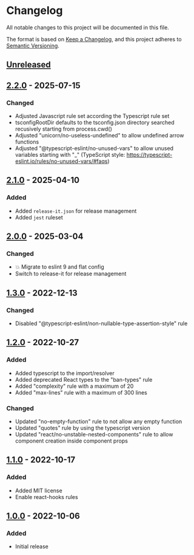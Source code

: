 # Changelog

All notable changes to this project will be documented in this file.

The format is based on [Keep a Changelog](https://keepachangelog.com/en/1.0.0/),
and this project adheres to [Semantic Versioning](https://semver.org/spec/v2.0.0.html).

## [Unreleased]

## [2.2.0] - 2025-07-15

### Changed

- Adjusted Javascript rule set according the Typescript rule set
- tsconfigRootDir defaults to the tsconfig.json directory searched recusively starting from process.cwd()
- Adjusted "unicorn/no-useless-undefined" to allow undefined arrow functions
- Adjusted "@typescript-eslint/no-unused-vars" to allow unused variables starting with "\_" (TypeScript style: https://typescript-eslint.io/rules/no-unused-vars/#faqs)

## [2.1.0] - 2025-04-10

### Added

- Added `release-it.json` for release management
- Added `jest` ruleset

## [2.0.0] - 2025-03-04

### Changed

- :boom: Migrate to eslint 9 and flat config
- Switch to release-it for release management

## [1.3.0] - 2022-12-13

### Changed

- Disabled "@typescript-eslint/non-nullable-type-assertion-style" rule

## [1.2.0] - 2022-10-27

### Added

- Added typescript to the import/resolver
- Added deprecated React types to the "ban-types" rule
- Added "complexity" rule with a maximum of 20
- Added "max-lines" rule with a maximum of 300 lines

### Changed

- Updated "no-empty-function" rule to not allow any empty function
- Updated "quotes" rule by using the typescript version
- Updated "react/no-unstable-nested-components" rule to allow component creation inside component props

## [1.1.0] - 2022-10-17

### Added

- Added MIT license
- Enable react-hooks rules

## [1.0.0] - 2022-10-06

### Added

- Initial release

[unreleased]: https://github.com/neolution-ch/eslint-config-neolution/compare/2.2.0...HEAD
[2.2.0]: https://github.com/neolution-ch/eslint-config-neolution/compare/2.1.0...2.2.0
[2.1.0]: https://github.com/neolution-ch/eslint-config-neolution/compare/2.0.0...2.1.0
[2.0.0]: https://github.com/neolution-ch/eslint-config-neolution/compare/1.3.0...2.0.0
[1.3.0]: https://github.com/neolution-ch/eslint-config-neolution/compare/1.2.0...1.3.0
[1.2.0]: https://github.com/neolution-ch/eslint-config-neolution/compare/1.1.0...1.2.0
[1.1.0]: https://github.com/neolution-ch/eslint-config-neolution/compare/1.0.0...1.1.0
[1.0.0]: https://github.com/neolution-ch/eslint-config-neolution/compare/5f308ef87fa2a779e56cb6af4510baf6e2deeb23...1.0.0
